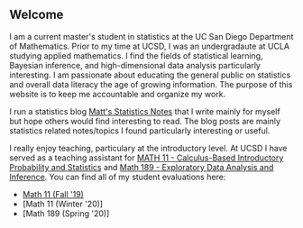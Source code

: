 ## Welcome

I am a current master's student in statistics at the UC San Diego Department of Mathematics. Prior to my time at UCSD, I was an undergradaute at UCLA studying applied mathematics. I find the fields of statistical learning, Bayesian inference, and high-dimensional data analysis particularly interesting. I am passionate about educating the general public on statistics and overall data literacy the age of growing information. The purpose of this website is to keep me accountable and organize my work.

I run a statistics blog [Matt's Statistics Notes](https://statisticalnotes.wordpress.com/) that I write mainly for myself but hope others would find interesting to read. The blog posts are mainly statistics related notes/topics I found particularly interesting or useful. 

I really enjoy teaching, particulary at the introductory level. At UCSD I have served as a teaching assistant for [MATH 11 - Calculus-Based Introductory Probability and Statistics](https://www.ucsd.edu/catalog/courses/MATH.html)  and [Math 189 - Exploratory Data Analysis and Inference](https://www.ucsd.edu/catalog/courses/MATH.html). You can find all of my student evaluations here:
- [Math 11 (Fall '19)](https://mattwaismann.github.io/teaching_evaluations/Waismann_Matthew_Student_IA_Evaluation_-_MATH_11_-_Calculus-Based_Prob_&_Stats_[A00]_(Hammock_Frances_H)_-_FA19.pdf)
- [Math 11 (Winter '20)]
- [Math 189 (Spring '20)]
